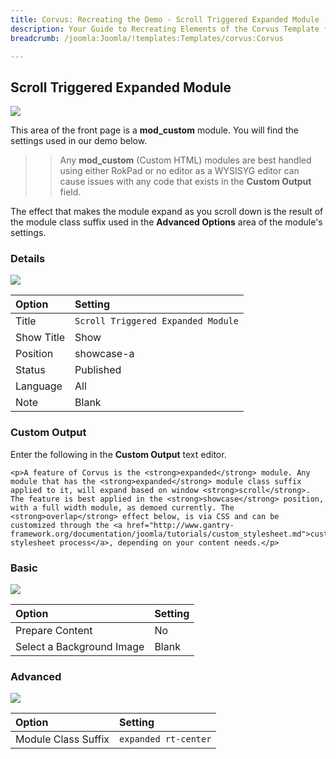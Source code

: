 ```yaml
---
title: Corvus: Recreating the Demo - Scroll Triggered Expanded Module
description: Your Guide to Recreating Elements of the Corvus Template for Joomla
breadcrumb: /joomla:Joomla/!templates:Templates/corvus:Corvus

---
```


Scroll Triggered Expanded Module
----
![][demo]

This area of the front page is a **mod_custom** module. You will find the settings used in our demo below.

>> Any **mod_custom** (Custom HTML) modules are best handled using either RokPad or no editor as a WYSISYG editor can cause issues with any code that exists in the **Custom Output** field.

The effect that makes the module expand as you scroll down is the result of the module class suffix used in the **Advanced Options** area of the module's settings.

### Details
![][demo2]

| Option     | Setting                            |  
| :--------- | :--------------------------------- |  
| Title      | `Scroll Triggered Expanded Module` |  
| Show Title | Show                               |  
| Position   | showcase-a                         |  
| Status     | Published                          |  
| Language   | All                                |  
| Note       | Blank                              |  

### Custom Output
Enter the following in the **Custom Output** text editor.

~~~
<p>A feature of Corvus is the <strong>expanded</strong> module. Any module that has the <strong>expanded</strong> module class suffix applied to it, will expand based on window <strong>scroll</strong>. The feature is best applied in the <strong>showcase</strong> position, with a full width module, as demoed currently. The <strong>overlap</strong> effect below, is via CSS and can be customized through the <a href="http://www.gantry-framework.org/documentation/joomla/tutorials/custom_stylesheet.md">custom stylesheet process</a>, depending on your content needs.</p>
~~~

### Basic
![][demo3]

| Option                    | Setting |
| :------------------------ | :------ |
| Prepare Content           | No      |
| Select a Background Image | Blank   |

### Advanced
![][demo4]

| Option              | Setting              |  
| :------------------ | :------------------- |  
| Module Class Suffix | `expanded rt-center` |  

[demo]: assets/demo_2.jpeg
[demo2]: assets/scroll_1.jpeg
[demo3]: assets/scroll_2.jpeg
[demo4]: assets/scroll_3.jpeg